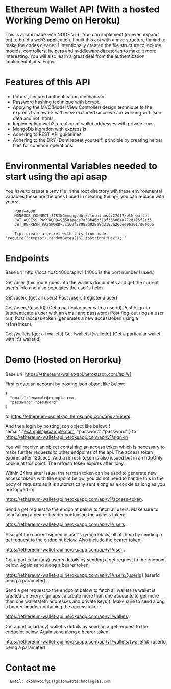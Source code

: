 # Ethereum Wallet API (With a hosted Working Demo on Heroku)
 This is an api made with NODE V16 . You can implement (or even expand on) to build a web3 application. I built this api with a mvc structure inmind to make the codes cleaner. I intentionally created the file structure to include models, controllers, helpers and middleware directories to make it more interesting.
  You will also learn a great deal from the authentication implementations.
 Enjoy. 

# Features of this API

 * Robust, secured authentication mechanism. 
 * Password hashing technique with bcrypt.
 * Applying the MVC(Model View Controller) design technique to the express framework with view excluded since we are working with json data and not .htmls. 
 * Implementing web3, creation of wallet addresses with private keys 
 * MongoDb Ingration with express js
 * Adhering to REST API guidelines
 * Adhering to the DRY (Dont repeat yourself) principle by creating helper files for common operations.
# Environmental Variables needed to start using the api asap
  You have to create a .env file in the root directory wih these environmental variables,these are the ones I used in creating the api, you can replace with yours:

        PORT=4000
        MONGODB_CONNECT_STRING=mongodb://localhost:27017/eth-wallet
        JWT_ACCESS_PASSWORD=93581eade7a50b46b318f336064a772d125f2e35
        JWT_REFRESH_PASSWORD=5c160f28085d028e8d3183a266ee96a017d0ec65

        Tip: create a secret with this from node: 'require("crypto").randomBytes(16).toString("Hex"); '

# Endpoints

  

   Base url: http://localhost:4000/api/v1 (4000 is the port number I used.)

   Get /user (this route goes into the wallets documnets and get the current user's info and also populates the      user's field)

   Get /users (get all users)
   Post /users (register a user)

   Get /users/{userId} (Get a particular user with a userid)
   Post /sign-in (authenticate a user with an email and password)
   Post /log-out (logs a user out)
   Post /access-token (generates a new accesstoken using a refreshtken).
   
   Get /wallets (get all wallets)
   Get /wallets/{walletId} (Get a particular wallet with it's walletid)

   # Demo (Hosted on Herorku)
   Base url: https://ethereum-wallet-api.herokuapp.com/api/v1

   First create an account by posting json object  like below:
    
    {
      "email":"example@example.com,
      "password":"password"
    }

   to https://ethereum-wallet-api.herokuapp.com/api/v1/users.

   And then login by posting json object like below:
   {
      "email":"example@example.com,
      "password":"password"
    }
   to https://ethereum-wallet-api.herokuapp.com/api/v1/sign-in

   You will receive an object containing an access token which is necessary to make further requests to other endpoints of the api. The access token expires after 130secs. And a refresh token is also issued but in an httpOnly cookie at this point. The refresh token expires after 1day.
   
   Within 24hrs after issue, the refresh token can be used to generate new access tokens with the enpoint below, you do not need to handle this in the body of requests as it is automatically sent  along as a cookie as long as you are logged in:

   https://ethereum-wallet-api.herokuapp.com/api/v1/access-token.

   Send a get request to the endpoint below to fetch all users. Make sure to send along a bearer header containing the access token:

   https://ethereum-wallet-api.herokuapp.com/api/v1/users .

   Also get the current signed in user's (you) details, all of them by sending a get request to the endpoint below. Also include the bearer token.

   https://ethereum-wallet-api.herokuapp.com/api/v1/user .

   Get a particular (any) user's details by sending a get request to the endpoint below. Again send along a bearer token.
   
   https://ethereum-wallet-api.herokuapp.com/api/v1/users/{userId}   (userId being a parameter) .
  
   Send a get request to the endpoint below to fetch all wallets (a wallet is created on every sign ups so create more than one accounts to get more than one wallets(eth addresses and private keys)). Make sure to send along a bearer header containing the access token:

   https://ethereum-wallet-api.herokuapp.com/api/v1/wallets .

   Get a particular(any) wallet's details by sending a get request to the endpoint below. Again send along a bearer token.
   
   https://ethereum-wallet-api.herokuapp.com/api/v1/wallets/{walletId}   (userId being a parameter).



   # Contact me

      Email: okonkwoify@algosonwebtechnologies.com

        